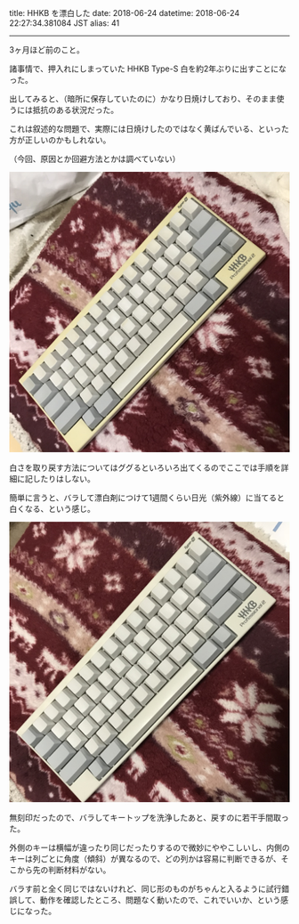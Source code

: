 title: HHKB を漂白した
date: 2018-06-24
datetime: 2018-06-24 22:27:34.381084 JST
alias: 41

---
3ヶ月ほど前のこと。



諸事情で、押入れにしまっていた HHKB Type-S 白を約2年ぶりに出すことになった。  

出してみると、（暗所に保存していたのに）かなり日焼けしており、そのまま使うには抵抗のある状況だった。  

これは叙述的な問題で、実際には日焼けしたのではなく黄ばんでいる、といった方が正しいのかもしれない。  

（今回、原因とか回避方法とかは調べていない）



![漂白前](/static/img/hhkb_old.jpg)



白さを取り戻す方法についてはググるといろいろ出てくるのでここでは手順を詳細に記したりはしない。  

簡単に言うと、バラして漂白剤につけて1週間くらい日光（紫外線）に当てると白くなる、という感じ。



![漂白後](/static/img/hhkb_new.jpg)



無刻印だったので、バラしてキートップを洗浄したあと、戻すのに若干手間取った。  

外側のキーは横幅が違ったり同じだったりするので微妙にややこしいし、内側のキーは列ごとに角度（傾斜）が異なるので、どの列かは容易に判断できるが、そこから先の判断材料がない。  

バラす前と全く同じではないけれど、同じ形のものがちゃんと入るように試行錯誤して、動作を確認したところ、問題なく動いたので、これでいいか、という感じになった。


